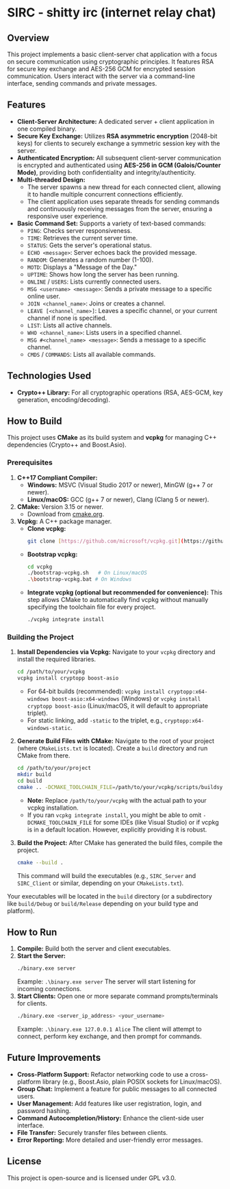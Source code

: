 # SIRC - shitty irc (internet relay chat)

## Overview

This project implements a basic client-server chat application with a focus on secure communication using cryptographic principles. It features RSA for secure key exchange and AES-256 GCM for encrypted session communication. Users interact with the server via a command-line interface, sending commands and private messages.

## Features

* **Client-Server Architecture:** A dedicated server + client application in one compiled binary.
* **Secure Key Exchange:** Utilizes **RSA asymmetric encryption** (2048-bit keys) for clients to securely exchange a symmetric session key with the server.
* **Authenticated Encryption:** All subsequent client-server communication is encrypted and authenticated using **AES-256 in GCM (Galois/Counter Mode)**, providing both confidentiality and integrity/authenticity.
* **Multi-threaded Design:**
    * The server spawns a new thread for each connected client, allowing it to handle multiple concurrent connections efficiently.
    * The client application uses separate threads for sending commands and continuously receiving messages from the server, ensuring a responsive user experience.
* **Basic Command Set:** Supports a variety of text-based commands:
   * `PING`: Checks server responsiveness.
   * `TIME`: Retrieves the current server time.
   * `STATUS`: Gets the server's operational status.
   * `ECHO <message>`: Server echoes back the provided message.
   * `RANDOM`: Generates a random number (1-100).
   * `MOTD`: Displays a "Message of the Day."
   * `UPTIME`: Shows how long the server has been running.
   * `ONLINE` / `USERS`: Lists currently connected users.
   * `MSG <username> <message>`: Sends a private message to a specific online user.
   * `JOIN <channel_name>`: Joins or creates a channel.
   * `LEAVE [<channel_name>]`: Leaves a specific channel, or your current channel if none is specified.
   * `LIST`: Lists all active channels.
   * `WHO <channel_name>`: Lists users in a specified channel.
   * `MSG #<channel_name> <message>`: Sends a message to a specific channel.
   * `CMDS` / `COMMANDS`: Lists all available commands.

## Technologies Used

* **Crypto++ Library:** For all cryptographic operations (RSA, AES-GCM, key generation, encoding/decoding).

## How to Build

This project uses **CMake** as its build system and **vcpkg** for managing C++ dependencies (Crypto++ and Boost.Asio).

### Prerequisites

1.  **C++17 Compliant Compiler:**
    * **Windows:** MSVC (Visual Studio 2017 or newer), MinGW (g++ 7 or newer).
    * **Linux/macOS:** GCC (g++ 7 or newer), Clang (Clang 5 or newer).
2.  **CMake:** Version 3.15 or newer.
    * Download from [cmake.org](https://cmake.org/download/).
3.  **Vcpkg:** A C++ package manager.
    * **Clone vcpkg:**
        ```bash
        git clone [https://github.com/microsoft/vcpkg.git](https://github.com/microsoft/vcpkg.git)
        ```
    * **Bootstrap vcpkg:**
        ```bash
        cd vcpkg
        ./bootstrap-vcpkg.sh   # On Linux/macOS
        .\bootstrap-vcpkg.bat # On Windows
        ```
    * **Integrate vcpkg (optional but recommended for convenience):**
        This step allows CMake to automatically find vcpkg without manually specifying the toolchain file for every project.
        ```bash
        ./vcpkg integrate install
        ```

### Building the Project

1.  **Install Dependencies via Vcpkg:**
    Navigate to your `vcpkg` directory and install the required libraries.
    ```bash
    cd /path/to/your/vcpkg
    vcpkg install cryptopp boost-asio
    ```
    * For 64-bit builds (recommended): `vcpkg install cryptopp:x64-windows boost-asio:x64-windows` (Windows) or `vcpkg install cryptopp boost-asio` (Linux/macOS, it will default to appropriate triplet).
    * For static linking, add `-static` to the triplet, e.g., `cryptopp:x64-windows-static`.

2.  **Generate Build Files with CMake:**
    Navigate to the root of your project (where `CMakeLists.txt` is located).
    Create a `build` directory and run CMake from there.

    ```bash
    cd /path/to/your/project
    mkdir build
    cd build
    cmake .. -DCMAKE_TOOLCHAIN_FILE=/path/to/your/vcpkg/scripts/buildsystems/vcpkg.cmake
    ```
    * **Note:** Replace `/path/to/your/vcpkg` with the actual path to your vcpkg installation.
    * If you ran `vcpkg integrate install`, you might be able to omit `-DCMAKE_TOOLCHAIN_FILE` for some IDEs (like Visual Studio) or if vcpkg is in a default location. However, explicitly providing it is robust.

3.  **Build the Project:**
    After CMake has generated the build files, compile the project.

    ```bash
    cmake --build .
    ```
    This command will build the executables (e.g., `SIRC_Server` and `SIRC_Client` or similar, depending on your `CMakeLists.txt`).

Your executables will be located in the `build` directory (or a subdirectory like `build/Debug` or `build/Release` depending on your build type and platform).

## How to Run

1.  **Compile:** Build both the server and client executables.
2.  **Start the Server:**
    ```bash
    ./binary.exe server
    ```
    Example: `.\binary.exe server`
    The server will start listening for incoming connections.
3.  **Start Clients:**
    Open one or more separate command prompts/terminals for clients.
    ```bash
    ./binary.exe <server_ip_address> <your_username>
    ```
    Example: `.\binary.exe 127.0.0.1 Alice`
    The client will attempt to connect, perform key exchange, and then prompt for commands.

## Future Improvements

* **Cross-Platform Support:** Refactor networking code to use a cross-platform library (e.g., Boost.Asio, plain POSIX sockets for Linux/macOS).
* **Group Chat:** Implement a feature for public messages to all connected users.
* **User Management:** Add features like user registration, login, and password hashing.
* **Command Autocompletion/History:** Enhance the client-side user interface.
* **File Transfer:** Securely transfer files between clients.
* **Error Reporting:** More detailed and user-friendly error messages.

## License

This project is open-source and is licensed under GPL v3.0.
